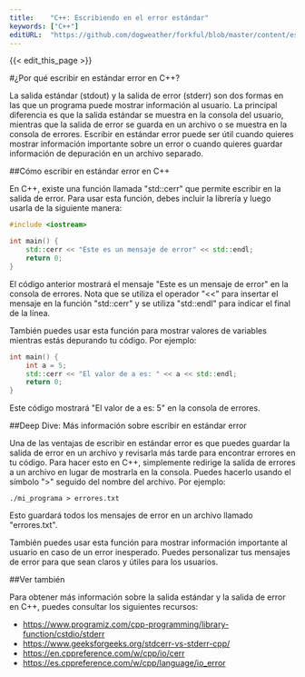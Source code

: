 ```yaml
---
title:    "C++: Escribiendo en el error estándar"
keywords: ["C++"]
editURL:  "https://github.com/dogweather/forkful/blob/master/content/es/cpp/writing-to-standard-error.md"
---
```


{{< edit_this_page >}}

#¿Por qué escribir en estándar error en C++?

La salida estándar (stdout) y la salida de error (stderr) son dos formas en las que un programa puede mostrar información al usuario. La principal diferencia es que la salida estándar se muestra en la consola del usuario, mientras que la salida de error se guarda en un archivo o se muestra en la consola de errores. Escribir en estándar error puede ser útil cuando quieres mostrar información importante sobre un error o cuando quieres guardar información de depuración en un archivo separado.

##Cómo escribir en estándar error en C++

En C++, existe una función llamada "std::cerr" que permite escribir en la salida de error. Para usar esta función, debes incluir la librería <iostream> y luego usarla de la siguiente manera:

```C++
#include <iostream>

int main() {
    std::cerr << "Este es un mensaje de error" << std::endl;
    return 0;
}
```

El código anterior mostrará el mensaje "Este es un mensaje de error" en la consola de errores. Nota que se utiliza el operador "<<" para insertar el mensaje en la función "std::cerr" y se utiliza "std::endl" para indicar el final de la línea.

También puedes usar esta función para mostrar valores de variables mientras estás depurando tu código. Por ejemplo:

```C++
int main() {
    int a = 5;
    std::cerr << "El valor de a es: " << a << std::endl;
    return 0;
}
```

Este código mostrará "El valor de a es: 5" en la consola de errores.

##Deep Dive: Más información sobre escribir en estándar error

Una de las ventajas de escribir en estándar error es que puedes guardar la salida de error en un archivo y revisarla más tarde para encontrar errores en tu código. Para hacer esto en C++, simplemente redirige la salida de errores a un archivo en lugar de mostrarla en la consola. Puedes hacerlo usando el símbolo ">" seguido del nombre del archivo. Por ejemplo:

```
./mi_programa > errores.txt
```

Esto guardará todos los mensajes de error en un archivo llamado "errores.txt".

También puedes usar esta función para mostrar información importante al usuario en caso de un error inesperado. Puedes personalizar tus mensajes de error para que sean claros y útiles para los usuarios.

##Ver también

Para obtener más información sobre la salida estándar y la salida de error en C++, puedes consultar los siguientes recursos:

- https://www.programiz.com/cpp-programming/library-function/cstdio/stderr
- https://www.geeksforgeeks.org/stdcerr-vs-stderr-cpp/
- https://en.cppreference.com/w/cpp/io/cerr
- https://es.cppreference.com/w/cpp/language/io_error